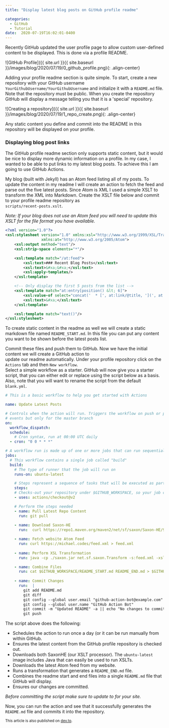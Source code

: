 ```yaml
---
title: "Display latest blog posts on GitHub profile readme"

categories:
  - GitHub
  - Tutorial
date:  2020-07-19T16:02:01-0400
---
```


Recently GitHub updated the user profile page to allow custom user-defined content to be displayed. This is done via 
a profile README.

![GitHub Profile]({{ site.url }}{{ site.baseurl }}/images/blog/2020/07/19/0_github_profile.png){: .align-center}

Adding your profile readme section is quite simple. To start, create a new repository with your GitHub username 
`YourGithubUsername/YourGithubUsername` and initialize it with a `README.md` file. Note that the repository must be 
public. When you create the repository GitHub will display a message telling you that it is a 'special' repository.  

![Creating a repository]({{ site.url }}{{ site.baseurl }}/images/blog/2020/07/19/1_repo_create.png){: .align-center}

Any static content you define and commit into the README in this repository will be displayed on your profile.  

### Displaying blog post links

The GitHub profile readme section only supports static content, but it would be nice to display more dynamic information 
on a profile. In my case, I wanted to be able to put links to my latest blog posts. To achieve this I am going to use 
GitHub Actions. 

My blog (built with Jekyll) has an Atom feed listing all of my posts. To update the content in my readme I will create 
an action to fetch the feed and parse out the five latest posts. Since Atom is XML I used a simple XSLT to transform 
the XML into Markdown. Create the XSLT file below and commit to your profile readme repository as  
`scripts/recent-posts.xslt`.  

_Note: If your blog does not use an Atom feed you will need to update this XSLT for the file format you have available._

```xml
<?xml version="1.0"?>
<xsl:stylesheet version="1.0" xmlns:xsl="http://www.w3.org/1999/XSL/Transform"
                xmlns:at="http://www.w3.org/2005/Atom">
    <xsl:output method="text"/>
    <xsl:strip-space elements="*"/>

    <xsl:template match="/at:feed">
        <xsl:text>### Recent Blog Posts</xsl:text>
        <xsl:text>&#xa;&#xa;</xsl:text>
        <xsl:apply-templates/>
    </xsl:template>

    <!-- Only display the first 5 posts from the list -->
    <xsl:template match="at:entry[position() &lt; 6]">
        <xsl:value-of select="concat('  * [', at:link/@title, '](', at:link/@href, ')')"/>
        <xsl:text>&#xa;</xsl:text>
    </xsl:template>

    <xsl:template match="text()"/>
</xsl:stylesheet>
``` 

To create static content in the readme as well we will create a static markdown file named `README_START.md`. In this 
file you can put any content you want to be shown before the latest posts list.  

Commit these files and push them to GitHub. Now we have the initial content we will create a GitHub action to  
update our readme automatically. Under your profile repository click on the `Actions` tab and then `New workflow`.  
Select a simple workflow as a starter. GitHub will now give you a starter script, that you can either edit or replace 
using the script below as a basis. Also, note that you will want to rename the script from the default `blank.yml`. 

```yaml
# This is a basic workflow to help you get started with Actions

name: Update Latest Posts

# Controls when the action will run. Triggers the workflow on push or pull request
# events but only for the master branch
on:
  workflow_dispatch:
  schedule:
    # Cron syntax, run at 00:00 UTC daily
  - cron: "0 0 * * *"

# A workflow run is made up of one or more jobs that can run sequentially or in parallel
jobs:
  # This workflow contains a single job called "build"
  build:
    # The type of runner that the job will run on
    runs-on: ubuntu-latest

    # Steps represent a sequence of tasks that will be executed as part of the job
    steps:
    # Checks-out your repository under $GITHUB_WORKSPACE, so your job can access it
    - uses: actions/checkout@v2

    # Perform the steps needed
    - name: Pull Latest Repo Content
      run: git pull
      
    - name: Download Saxon-HE
      run:  curl https://repo1.maven.org/maven2/net/sf/saxon/Saxon-HE/9.9.1-7/Saxon-HE-9.9.1-7.jar > saxon.jar

    - name: Fetch website Atom Feed
      run: curl https://michael.codes/feed.xml > feed.xml 
    
    - name: Perform XSL Transformation
      run: java -cp ./saxon.jar net.sf.saxon.Transform -s:feed.xml -xsl:$GITHUB_WORKSPACE/scripts/recent-posts.xslt -o:README_END.md

    - name: Combine Files
      run: cat $GITHUB_WORKSPACE/README_START.md README_END.md > $GITHUB_WORKSPACE/README.md
    
    - name: Commit Changes
      run:  |
        git add README.md
        git diff
        git config --global user.email "github-action-bot@example.com"
        git config --global user.name "GitHub Action Bot"
        git commit -m "Updated README" -a || echo "No changes to commit"
        git push
```

The script above does the following:

  * Schedules the action to run once a day (or it can be run manually from within GitHub. 
  * Ensures the latest content from the GitHub profile repository is checked out. 
  * Downloads both SaxonHE (our XSLT processor). The `ubuntu-latest` image includes Java that can easily be used to 
    run XSLTs. 
  * Downloads the latest Atom feed from my website. 
  * Runs a transformation that generates a `README_END.md` file. 
  * Combines the readme start and end files into a single `README.md` file that GitHub will display. 
  * Ensures our changes are committed. 
  
_Before committing the script make sure to update to for your site._

Now, you can run the action and see that it successfully generates the `README.md` file and commits it into the 
repository.

<small>This article is also published on <a href="https://dev.to/mkbaldwin/display-latest-blog-posts-on-github-profile-readme-cba">dev.to</a>.</small>

